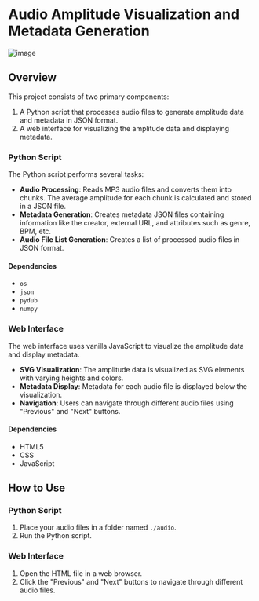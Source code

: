 # Audio Amplitude Visualization and Metadata Generation
![image](https://github.com/gm3/audioChunks/assets/7612104/de6139ab-ad7e-4e34-b828-d99c61ec3076)

## Overview

This project consists of two primary components:

1. A Python script that processes audio files to generate amplitude data and metadata in JSON format.
2. A web interface for visualizing the amplitude data and displaying metadata.

### Python Script

The Python script performs several tasks:

- **Audio Processing**: Reads MP3 audio files and converts them into chunks. The average amplitude for each chunk is calculated and stored in a JSON file.
- **Metadata Generation**: Creates metadata JSON files containing information like the creator, external URL, and attributes such as genre, BPM, etc.
- **Audio File List Generation**: Creates a list of processed audio files in JSON format.

#### Dependencies

- `os`
- `json`
- `pydub`
- `numpy`

### Web Interface

The web interface uses vanilla JavaScript to visualize the amplitude data and display metadata.

- **SVG Visualization**: The amplitude data is visualized as SVG elements with varying heights and colors.
- **Metadata Display**: Metadata for each audio file is displayed below the visualization.
- **Navigation**: Users can navigate through different audio files using "Previous" and "Next" buttons.

#### Dependencies

- HTML5
- CSS
- JavaScript

## How to Use

### Python Script

1. Place your audio files in a folder named `./audio`.
2. Run the Python script.

### Web Interface

1. Open the HTML file in a web browser.
2. Click the "Previous" and "Next" buttons to navigate through different audio files.
